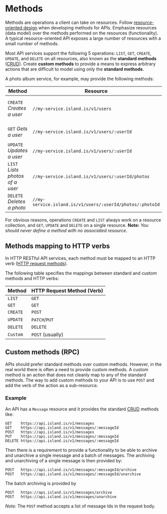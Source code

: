 # Methods

Methods are operations a client can take on resources. Follow [resource-oriented design](resource-oriented-design.md) when developing methods for APIs. Emphasize resources (data model) over the methods performed on the resources (functionality). A typical resource-oriented API exposes a large number of resources with a small number of methods.

Most API services support the following 5 operations: `LIST`, `GET`, `CREATE`, `UPDATE`, and `DELETE` on all resources, also known as the **standard methods** ([CRUD](https://en.wikipedia.org/wiki/Create,_read,_update_and_delete)). Create **custom methods** to provide a means to express arbitrary actions that are difficult to model using only the **standard methods**.

A photo album service, for example, may provide the following methods:

| Method                          | Resource                                                  |                                    |
| ------------------------------- | --------------------------------------------------------- | ---------------------------------- |
| `CREATE` _Creates a user_       | `//my-service.island.is/v1/users`                         | a collection of `User` resources   |
| `GET` _Gets a user_             | `//my-service.island.is/v1/users/:userId`                 | a single `User` resource           |
| `UPDATE` _Updates a user_       | `//my-service.island.is/v1/users/:userId`                 | a single `User` resource           |
| `LIST` _Lists photos of a user_ | `//my-service.island.is/v1/users/:userId/photos`          | a collection of `Photos` resources |
| `DELETE` _Deletes a photo_      | `//my-service.island.is/v1/users/:userId/photos/:photoId` | a single `Photo` resource          |

For obvious reasons, operations `CREATE` and `LIST` always work on a resource collection, and `GET`, `UPDATE` and `DELETE` on a single resource.
**Note:** _You should never define a method with no associated resource_.

## Methods mapping to HTTP verbs

In HTTP RESTful API services, each method must be mapped to an HTTP verb ([HTTP request methods](https://developer.mozilla.org/en-US/docs/Web/HTTP/Methods)).

The following table specifies the mappings between standard and custom methods and HTTP verbs:

| Method   | HTTP Request Method (Verb) |
| -------- | -------------------------- |
| `LIST`   | `GET`                      |
| `GET`    | `GET`                      |
| `CREATE` | `POST`                     |
| `UPDATE` | `PATCH`/`PUT`              |
| `DELETE` | `DELETE`                   |
| `Custom` | `POST` (usually)           |

## Custom methods (RPC)

APIs should prefer standard methods over custom methods. However, in the real world there is often a need to provide custom methods. A custom method is an action that does not cleanly map to any of the standard methods. The way to add custom methods to your API is to use `POST` and add the verb of the action as a sub-resource.

### Example

An API has a `Message` resource and it provides the standard [CRUD](https://en.wikipedia.org/wiki/Create,_read,_update_and_delete) methods like:

```text
GET    https://api.island.is/v1/messages
GET    https://api.island.is/v1/messages/:messageId
POST   https://api.island.is/v1/messages
PUT    https://api.island.is/v1/messages/:messageId
DELETE https://api.island.is/v1/messages/:messageId
```

Then there is a requirement to provide a functionality to be able to archive and unarchive a single message and a batch of messages. The archiving and unarchiving of a single message is then provided by:

```text
POST   https://api.island.is/v1/messages/:messageId/archive
POST   https://api.island.is/v1/messages/:messageId/unarchive
```

The batch archiving is provided by

```text
POST   https://api.island.is/v1/messages/archive
POST   https://api.island.is/v1/messages/unarchive
```

_Note:_ The `POST` method accepts a list of message Ids in the request body.
